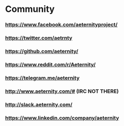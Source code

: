 # Community

### https://www.facebook.com/aeternityproject/

### https://twitter.com/aetrnty

### https://github.com/aeternity/

### https://www.reddit.com/r/Aeternity/

### https://telegram.me/aeternity

### http://www.aeternity.com/# (IRC NOT THERE)

### http://slack.aeternity.com/

### https://www.linkedin.com/company/aeternity